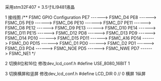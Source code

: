 采用stm32F407 + 3.5寸ILI9481液晶

1 接线图
  /** FSMC GPIO Configuration
  PE7   ------> FSMC_D4
  PE8   ------> FSMC_D5
  PE9   ------> FSMC_D6
  PE10   ------> FSMC_D7
  PE11   ------> FSMC_D8
  PE12   ------> FSMC_D9
  PE13   ------> FSMC_D10
  PE14   ------> FSMC_D11
  PE15   ------> FSMC_D12
  PD8   ------> FSMC_D13
  PD9   ------> FSMC_D14
  PD10   ------> FSMC_D15
  PD11   ------> FSMC_A16
  PD14   ------> FSMC_D0
  PD15   ------> FSMC_D1
  PD0   ------> FSMC_D2
  PD1   ------> FSMC_D3
  PD4   ------> FSMC_NOE
  PD5   ------> FSMC_NWE
  PD7   ------> FSMC_NE1
  */

 2 切换8位和16位
 修改dev_lcd_conf.h  #define USE_8080_16BIT  1

 3 切换横屏和竖屏
 修改dev_lcd_conf.h #define LCD_DIR 0  // 0 横屏  1纵屏